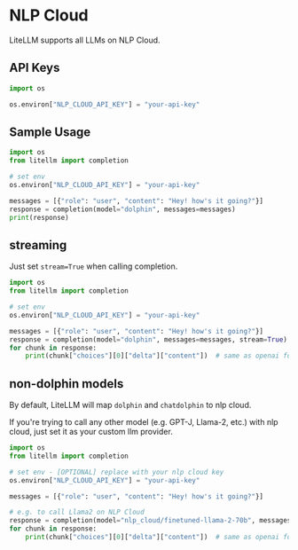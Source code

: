 # NLP Cloud

LiteLLM supports all LLMs on NLP Cloud.

## API Keys

```python
import os

os.environ["NLP_CLOUD_API_KEY"] = "your-api-key"
```

## Sample Usage

```python
import os
from litellm import completion

# set env
os.environ["NLP_CLOUD_API_KEY"] = "your-api-key"

messages = [{"role": "user", "content": "Hey! how's it going?"}]
response = completion(model="dolphin", messages=messages)
print(response)
```

## streaming
Just set `stream=True` when calling completion.

```python
import os
from litellm import completion

# set env
os.environ["NLP_CLOUD_API_KEY"] = "your-api-key"

messages = [{"role": "user", "content": "Hey! how's it going?"}]
response = completion(model="dolphin", messages=messages, stream=True)
for chunk in response:
    print(chunk["choices"][0]["delta"]["content"])  # same as openai format
```

## non-dolphin models

By default, LiteLLM will map `dolphin` and `chatdolphin` to nlp cloud.

If you're trying to call any other model (e.g. GPT-J, Llama-2, etc.) with nlp cloud, just set it as your custom llm provider.


```python
import os
from litellm import completion

# set env - [OPTIONAL] replace with your nlp cloud key
os.environ["NLP_CLOUD_API_KEY"] = "your-api-key"

messages = [{"role": "user", "content": "Hey! how's it going?"}]

# e.g. to call Llama2 on NLP Cloud
response = completion(model="nlp_cloud/finetuned-llama-2-70b", messages=messages, stream=True)
for chunk in response:
    print(chunk["choices"][0]["delta"]["content"])  # same as openai format
```
